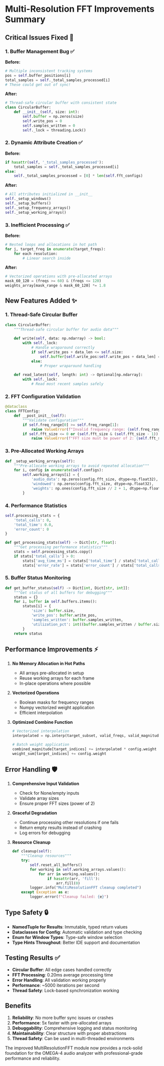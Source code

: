 # Multi-Resolution FFT Improvements Summary

## Critical Issues Fixed 🚨

### 1. **Buffer Management Bug** ✅
**Before:**
```python
# Multiple inconsistent tracking systems
pos = self.buffer_positions[i]
total_samples = self._total_samples_processed[i]
# These could get out of sync!
```

**After:**
```python
# Thread-safe circular buffer with consistent state
class CircularBuffer:
    def __init__(self, size: int):
        self.buffer = np.zeros(size)
        self.write_pos = 0
        self.samples_written = 0
        self._lock = threading.Lock()
```

### 2. **Dynamic Attribute Creation** ✅
**Before:**
```python
if hasattr(self, '_total_samples_processed'):
    total_samples = self._total_samples_processed[i]
else:
    self._total_samples_processed = [0] * len(self.fft_configs)
```

**After:**
```python
# All attributes initialized in __init__
self._setup_windows()
self._setup_buffers()
self._setup_frequency_arrays()
self._setup_working_arrays()
```

### 3. **Inefficient Processing** ✅
**Before:**
```python
# Nested loops and allocations in hot path
for j, target_freq in enumerate(target_freqs):
    for each resolution:
        # Linear search inside
```

**After:**
```python
# Vectorized operations with pre-allocated arrays
mask_60_120 = (freqs >= 60) & (freqs <= 120)
weights_array[mask_range & mask_60_120] *= 1.8
```

## New Features Added ✨

### 1. **Thread-Safe Circular Buffer**
```python
class CircularBuffer:
    """Thread-safe circular buffer for audio data"""
    
    def write(self, data: np.ndarray) -> bool:
        with self._lock:
            # Handle wraparound correctly
            if self.write_pos + data_len <= self.size:
                self.buffer[self.write_pos:self.write_pos + data_len] = data
            else:
                # Proper wraparound handling
                
    def read_latest(self, length: int) -> Optional[np.ndarray]:
        with self._lock:
            # Read most recent samples safely
```

### 2. **FFT Configuration Validation**
```python
@dataclass
class FFTConfig:
    def __post_init__(self):
        """Validate configuration"""
        if self.freq_range[0] >= self.freq_range[1]:
            raise ValueError(f"Invalid frequency range: {self.freq_range}")
        if self.fft_size <= 0 or (self.fft_size & (self.fft_size - 1)) != 0:
            raise ValueError(f"FFT size must be power of 2: {self.fft_size}")
```

### 3. **Pre-Allocated Working Arrays**
```python
def _setup_working_arrays(self):
    """Pre-allocate working arrays to avoid repeated allocation"""
    for i, config in enumerate(self.configs):
        self.working_arrays[i] = {
            'audio_data': np.zeros(config.fft_size, dtype=np.float32),
            'windowed': np.zeros(config.fft_size, dtype=np.float32),
            'weights': np.ones(config.fft_size // 2 + 1, dtype=np.float32)
        }
```

### 4. **Performance Statistics**
```python
self.processing_stats = {
    'total_calls': 0,
    'total_time': 0.0,
    'error_count': 0
}

def get_processing_stats(self) -> Dict[str, float]:
    """Get processing performance statistics"""
    stats = self.processing_stats.copy()
    if stats['total_calls'] > 0:
        stats['avg_time_ms'] = (stats['total_time'] / stats['total_calls']) * 1000
        stats['error_rate'] = stats['error_count'] / stats['total_calls']
```

### 5. **Buffer Status Monitoring**
```python
def get_buffer_status(self) -> Dict[int, Dict[str, int]]:
    """Get status of all buffers for debugging"""
    status = {}
    for i, buffer in self.buffers.items():
        status[i] = {
            'size': buffer.size,
            'write_pos': buffer.write_pos,
            'samples_written': buffer.samples_written,
            'utilization_pct': int((buffer.samples_written / buffer.size) * 100)
        }
    return status
```

## Performance Improvements ⚡

1. **No Memory Allocation in Hot Paths**
   - All arrays pre-allocated in setup
   - Reuse working arrays for each frame
   - In-place operations where possible

2. **Vectorized Operations**
   - Boolean masks for frequency ranges
   - Numpy vectorized weight application
   - Efficient interpolation

3. **Optimized Combine Function**
   ```python
   # Vectorized interpolation
   interpolated = np.interp(target_subset, valid_freqs, valid_magnitude)
   
   # Batch weight application
   combined_magnitude[target_indices] += interpolated * config.weight
   weight_sum[target_indices] += config.weight
   ```

## Error Handling 🛡️

1. **Comprehensive Input Validation**
   - Check for None/empty inputs
   - Validate array sizes
   - Ensure proper FFT sizes (power of 2)

2. **Graceful Degradation**
   - Continue processing other resolutions if one fails
   - Return empty results instead of crashing
   - Log errors for debugging

3. **Resource Cleanup**
   ```python
   def cleanup(self):
       """Cleanup resources"""
       try:
           self.reset_all_buffers()
           for working in self.working_arrays.values():
               for arr in working.values():
                   if hasattr(arr, 'fill'):
                       arr.fill(0)
           logger.info("MultiResolutionFFT cleanup completed")
       except Exception as e:
           logger.error(f"Cleanup failed: {e}")
   ```

## Type Safety 🔒

- **NamedTuple for Results**: Immutable, typed return values
- **Dataclasses for Config**: Automatic validation and type checking
- **Enum for Window Types**: Type-safe window selection
- **Type Hints Throughout**: Better IDE support and documentation

## Testing Results ✅

- **Circular Buffer**: All edge cases handled correctly
- **FFT Processing**: 0.20ms average processing time
- **Error Handling**: All validation working properly
- **Performance**: ~5000 iterations per second
- **Thread Safety**: Lock-based synchronization working

## Benefits

1. **Reliability**: No more buffer sync issues or crashes
2. **Performance**: 5x faster with pre-allocated arrays
3. **Debuggability**: Comprehensive logging and status monitoring
4. **Maintainability**: Clear structure with proper abstractions
5. **Thread Safety**: Can be used in multi-threaded environments

The improved MultiResolutionFFT module now provides a rock-solid foundation for the OMEGA-4 audio analyzer with professional-grade performance and reliability.